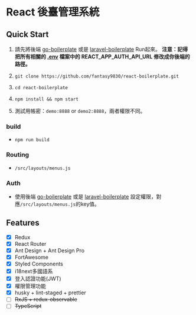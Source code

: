 # React 後臺管理系統

## Quick Start

1. 請先將後端 [go-boilerplate](https://github.com/fantasy9830/go-boilerplate) 或是 [laravel-boilerplate](https://github.com/fantasy9830/laravel-boilerplate) Run起來。
  **注意：記得把所有相關的 [.env](https://github.com/facebook/create-react-app/blob/master/packages/react-scripts/template/README.md#what-other-env-files-can-be-used) 檔案中的 REACT_APP_AUTH_API_URL 修改成你後端的路徑。**

1. `git clone https://github.com/fantasy9830/react-boilerplate.git`

1. `cd react-boilerplate`

1. `npm install && npm start`

1. 測試用帳密：`demo:8888` or `demo2:8888`，兩者權限不同。

### build

* `npm run build`

### Routing

* `/src/layouts/menus.js`

### Auth

* 使用後端 [go-boilerplate](https://github.com/fantasy9830/go-boilerplate) 或是 [laravel-boilerplate](https://github.com/fantasy9830/laravel-boilerplate) 設定權限，對應`/src/layouts/menus.js`的key值。

## Features

* [x] Redux
* [x] React Router
* [x] Ant Design + Ant Design Pro
* [x] FortAwesome
* [x] Styled Components
* [x] i18next多國語系
* [x] 登入認證功能(JWT)
* [x] 權限管理功能
* [x] husky + lint-staged + prettier
* [ ] ~~RxJS + redux-observable~~
* [ ] ~~TypeScript~~
